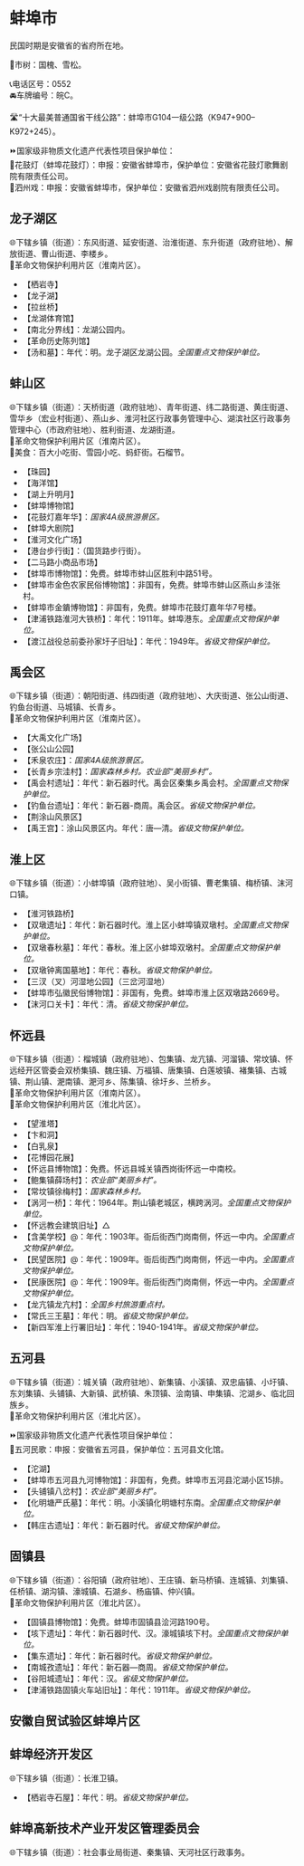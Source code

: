 # 蚌埠市  
民国时期是安徽省的省府所在地。  
  
🌳市树：国槐、雪松。  
  
📞电话区号：0552  
🚘车牌编号：皖C。  
  
🛣️“十大最美普通国省干线公路”：蚌埠市G104一级公路（K947+900–K972+245）。  

⏩国家级非物质文化遗产代表性项目保护单位：  
🔸花鼓灯（蚌埠花鼓灯）：申报：安徽省蚌埠市，保护单位：安徽省花鼓灯歌舞剧院有限责任公司。  
🔸泗州戏：申报：安徽省蚌埠市，保护单位：安徽省泗州戏剧院有限责任公司。  
  
## 龙子湖区  
🌐下辖乡镇（街道）：东风街道、延安街道、治淮街道、东升街道（政府驻地）、解放街道、曹山街道、李楼乡。  
🚩革命文物保护利用片区（淮南片区）。  
  
* 【栖岩寺】  
* 【龙子湖】  
* 【拉丝桥】  
* 【龙湖体育馆】  
* 【南北分界线】：龙湖公园内。  
* 【革命历史陈列馆】  
* 【汤和墓】：年代：明。龙子湖区龙湖公园。*全国重点文物保护单位。*  

## 蚌山区  
🌐下辖乡镇（街道）：天桥街道（政府驻地）、青年街道、纬二路街道、黄庄街道、雪华乡（宏业村街道）、燕山乡、淮河社区行政事务管理中心、湖滨社区行政事务管理中心（市政府驻地）、胜利街道、龙湖街道。  
🚩革命文物保护利用片区（淮南片区）。  
🍴美食：百大小吃街、雪园小吃、蚂虾街。石榴节。  
  
* 【珠园】  
* 【海洋馆】  
* 【湖上升明月】  
* 【蚌埠博物馆】  
* 【花鼓灯嘉年华】：*国家4A级旅游景区。*  
* 【蚌埠大剧院】  
* 【淮河文化广场】  
* 【港台步行街】：（国货路步行街）。  
* 【二马路小商品市场】  
* 【蚌埠市博物馆】：免费。蚌埠市蚌山区胜利中路51号。  
* 【蚌埠市金色农家民俗博物馆】：非国有，免费。蚌埠市蚌山区燕山乡洼张村。  
* 【蚌埠市金鐀博物馆】：非国有，免费。蚌埠市花鼓灯嘉年华7号楼。  
* 【津浦铁路淮河大铁桥】：年代：1911年。蚌埠港东。*全国重点文物保护单位。*  
* 【渡江战役总前委孙家圩子旧址】：年代：1949年。*省级文物保护单位。*

## 禹会区  
🌐下辖乡镇（街道）：朝阳街道、纬四街道（政府驻地）、大庆街道、张公山街道、钓鱼台街道、马城镇、长青乡。  
🚩革命文物保护利用片区（淮南片区）。  
  
* 【大禹文化广场】  
* 【张公山公园】  
* 【禾泉农庄】：*国家4A级旅游景区。*  
* 【长青乡宗洼村】：*国家森林乡村。农业部“美丽乡村”。*  
* 【禹会村遗址】：年代：新石器时代。禹会区秦集乡禹会村。*全国重点文物保护单位。*  
* 【钓鱼台遗址】：年代：新石器-商周。禹会区。*省级文物保护单位。*
* 【荆涂山风景区】  
* 【禹王宫】：涂山风景区内。年代：唐—清。*省级文物保护单位。*  

## 淮上区  
🌐下辖乡镇（街道）：小蚌埠镇（政府驻地）、吴小街镇、曹老集镇、梅桥镇、沫河口镇。  
  
* 【淮河铁路桥】  
* 【双墩遗址】：年代：新石器时代。淮上区小蚌埠镇双墩村。*全国重点文物保护单位。*  
* 【双墩春秋墓】：年代：春秋。淮上区小蚌埠双墩村。*全国重点文物保护单位。*  
* 【双墩钟离国墓地】：年代：春秋。*省级文物保护单位。*
* 【三汊（叉）河湿地公园】（三岔河湿地）  
* 【蚌埠市弘徽民俗博物馆】：非国有，免费。蚌埠市淮上区双墩路2669号。  
* 【沫河口关卡】：年代：清。*省级文物保护单位。*

## 怀远县  
🌐下辖乡镇（街道）：榴城镇（政府驻地）、包集镇、龙亢镇、河溜镇、常坟镇、怀远经开区管委会双桥集镇、魏庄镇、万福镇、唐集镇、白莲坡镇、褚集镇、古城镇、荆山镇、淝南镇、淝河乡、陈集镇、徐圩乡、兰桥乡。  
🚩革命文物保护利用片区（淮南片区）。  
🚩革命文物保护利用片区（淮北片区）。  
  
* 【望淮塔】  
* 【卞和洞】  
* 【白乳泉】  
* 【花博园花展】  
* 【怀远县博物馆】：免费。怀远县城关镇西岗街怀远一中南校。  
* 【鲍集镇薛场村】：*农业部“美丽乡村”。*  
* 【常坟镇徐梅村】：*国家森林乡村。*  
* 【涡河一桥】：年代：1964年。荆山镇老城区，横跨涡河。*全国重点文物保护单位。*  
* 【怀远教会建筑旧址】△
* 【含美学校】@：年代：1903年。衙后街西门岗南侧，怀远一中内。*全国重点文物保护单位。*  
* 【民望医院】@：年代：1909年。衙后街西门岗南侧，怀远一中内。*全国重点文物保护单位。*  
* 【民康医院】@：年代：1909年。衙后街西门岗南侧，怀远一中内。*全国重点文物保护单位。*  
* 【龙亢镇龙亢村】：*全国乡村旅游重点村。*  
* 【常氏三王墓】：年代：明。*省级文物保护单位。*
* 【新四军淮上行署旧址】：年代：1940-1941年。*省级文物保护单位。*

## 五河县  
🌐下辖乡镇（街道）：城关镇（政府驻地）、新集镇、小溪镇、双忠庙镇、小圩镇、东刘集镇、头铺镇、大新镇、武桥镇、朱顶镇、浍南镇、申集镇、沱湖乡、临北回族乡。  
🚩革命文物保护利用片区（淮北片区）。  
  
⏩国家级非物质文化遗产代表性项目保护单位：  
🔸五河民歌：申报：安徽省五河县，保护单位：五河县文化馆。  
  
* 【沱湖】  
* 【蚌埠市五河县九河博物馆】：非国有，免费。蚌埠市五河县沱湖小区15排。  
* 【头铺镇八岔村】：*农业部“美丽乡村”。*  
* 【化明塘严氏墓】：年代：明。小溪镇化明塘村东南。*全国重点文物保护单位。*  
* 【韩庄古遗址】：年代：新石器时代。*省级文物保护单位。*

## 固镇县  
🌐下辖乡镇（街道）：谷阳镇（政府驻地）、王庄镇、新马桥镇、连城镇、刘集镇、任桥镇、湖沟镇、濠城镇、石湖乡、杨庙镇、仲兴镇。  
🚩革命文物保护利用片区（淮北片区）。  
  
* 【固镇县博物馆】：免费。蚌埠市固镇县浍河路190号。  
* 【垓下遗址】：年代：新石器时代、汉。濠城镇垓下村。*全国重点文物保护单位。*  
* 【集东遗址】：年代：新石器时代。*省级文物保护单位。*
* 【南城孜遗址】：年代：新石器—商周。*省级文物保护单位。*
* 【谷阳城遗址】：年代：汉。*省级文物保护单位。*
* 【津浦铁路固镇火车站旧址】：年代：1911年。*省级文物保护单位。*  

## 安徽自贸试验区蚌埠片区  

## 蚌埠经济开发区  
🌐下辖乡镇（街道）：长淮卫镇。  
* 【栖岩寺石屋】：年代：明。*省级文物保护单位。*
  
## 蚌埠高新技术产业开发区管理委员会  
🌐下辖乡镇（街道）：社会事业局街道、秦集镇、天河社区行政事务。